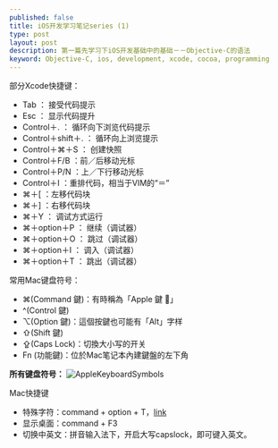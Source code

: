 ```yaml
--- 
published: false
title: iOS开发学习笔记series (1)
type: post 
layout: post 
description: 第一篇先学习下iOS开发基础中的基础－－Objective-C的语法
keyword: Objective-C, ios, development, xcode, cocoa, programming
--- 
```




部分Xcode快捷键：

- Tab ： 接受代码提示
- Esc ： 显示代码提升
- Control＋. ： 循环向下浏览代码提示
- Control＋shift＋. ： 循环向上浏览提示
- Control＋⌘＋S ： 创建快照
- Control＋F/B ：前／后移动光标
- Control＋P/N ：上／下行移动光标
- Control＋I ：重排代码，相当于VIM的“＝”
- ⌘＋[ ：左移代码块
- ⌘＋] ：右移代码块
- ⌘＋Y ： 调试方式运行
- ⌘＋option＋P ： 继续（调试器）
- ⌘＋option＋O ： 跳过（调试器）
- ⌘＋option＋I ： 调入（调试器）
- ⌘＋option＋T ： 跳出（调试器）



常用Mac键盘符号：

- ⌘(Command 鍵)：有時稱為「Apple 鍵 」
- ^(Control 鍵)
- ⌥(Option 鍵)：這個按鍵也可能有「Alt」字样
- ⇧(Shift 鍵)
- ⇪(Caps Lock)：切換大小写的开关
- Fn (功能鍵)：位於Mac笔记本內建鍵盤的左下角

**所有键盘符号：**
![AppleKeyboardSymbols](http://img.hb.aicdn.com/64043b6308364db9eeebfd40d7c5d92f0e1777491920f-45OOIQ)

Mac快捷键

- 特殊字符：command + option + T，[link](http://www.goston.net/2008/10/14/1791/)
- 显示桌面：command + F3 
- 切换中英文：拼音输入法下，开启大写capslock，即可键入英文。




